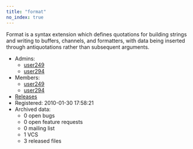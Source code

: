 ```yaml
---
title: "format"
no_index: true
---
```


Format is a syntax extension which defines quotations for building strings and writing to buffers, channels, and formatters, with data being inserted through antiquotations rather than subsequent arguments.


* Admins:
  * [user249](/users/user249)
  * [user294](/users/user294)
* Members:
  * [user249](/users/user249)
  * [user294](/users/user294)
* [Releases](https://download.ocamlcore.org/format)
* Registered: 2010-01-30 17:58:21
* Archived data:
  * 0 open bugs
  * 0 open feature requests
  * 0 mailing list
  * 1 VCS
  * 3 released files
